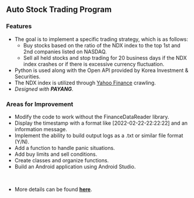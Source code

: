 ## **Auto Stock Trading Program**

### **Features**

- The goal is to implement a specific trading strategy, which is as follows:
    - Buy stocks based on the ratio of the NDX index to the top 1st and 2nd companies listed on NASDAQ.
    - Sell all held stocks and stop trading for 20 business days if the NDX index crashes or if there is excessive currency fluctuation.
- Python is used along with the Open API provided by Korea Investment & Securities.
- The NDX index is utilized through [Yahoo Finance](https://finance.yahoo.com/quote/NQ=F?p=NQ=F&.tsrc=fin-srch) crawling.
- _Designed with **PAYANG**._

### **Areas for Improvement**

- Modify the code to work without the FinanceDataReader library.
- Display the timestamp with a format like [2022-02-22-22:22:22] and an information message.
- Implement the ability to build output logs as a .txt or similar file format (Y/N).
- Add a function to handle panic situations.
- Add buy limits and sell conditions.
- Create classes and organize functions.
- Build an Android application using Android Studio.

<br>

- More details can be found **[here](https://hyngng.github.io/posts/astp/)**.